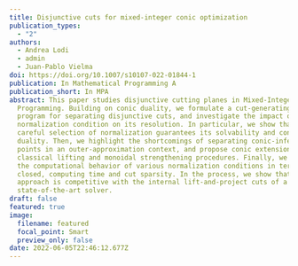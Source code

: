 ```yaml
---
title: Disjunctive cuts for mixed-integer conic optimization
publication_types:
  - "2"
authors:
  - Andrea Lodi
  - admin
  - Juan-Pablo Vielma
doi: https://doi.org/10.1007/s10107-022-01844-1
publication: In Mathematical Programming A
publication_short: In MPA
abstract: This paper studies disjunctive cutting planes in Mixed-Integer Conic
  Programming. Building on conic duality, we formulate a cut-generating conic
  program for separating disjunctive cuts, and investigate the impact of the
  normalization condition on its resolution. In particular, we show that a
  careful selection of normalization guarantees its solvability and conic strong
  duality. Then, we highlight the shortcomings of separating conic-infeasible
  points in an outer-approximation context, and propose conic extensions to the
  classical lifting and monoidal strengthening procedures. Finally, we assess
  the computational behavior of various normalization conditions in terms of gap
  closed, computing time and cut sparsity. In the process, we show that our
  approach is competitive with the internal lift-and-project cuts of a
  state-of-the-art solver.
draft: false
featured: true
image:
  filename: featured
  focal_point: Smart
  preview_only: false
date: 2022-06-05T22:46:12.677Z
---
```

